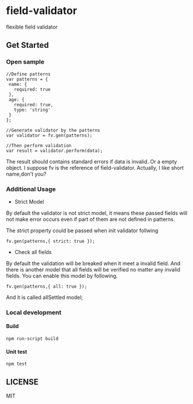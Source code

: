 # field-validator
flexible field validator


## Get Started

### Open sample

 ```
//Define patterns
var patterns = {
  name: {
    required: true
  },
  age: {
    required: true,
    type: 'string'
  }
};

//Generate validator by the patterns
var validator = fv.gen(patterns);

//Then perform validation
var result = validator.perform(data);

```

The result should contains standard errors if data is invalid. Or a empty object.
I suppose fv is the reference of field-validator. Actually, I like short name,don't you?


### Additional Usage

* Strict Model

By default the validator is not strict model, it means these passed fields will not make error occurs even if part of them are not defined in patterns.

The strict property could be passed when init validator follwing
```
fv.gen(patterns,{ strict: true });
```

* Check all fields

By default the validation will be breaked when it meet a invalid field.  And there is another model that all fields will be verified no matter any invalid fields.  You can enable this model by following.

```
fv.gen(patterns,{ all: true });
```

And it is called allSettled model;


### Local development

#### Build
```
npm run-script build
```

#### Unit test
```
npm test
```

## LICENSE

MIT
